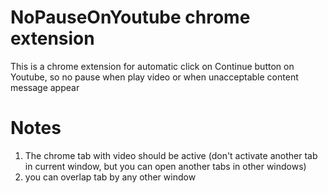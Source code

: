 # NoPauseOnYoutube chrome extension

This is a chrome extension for automatic click on Continue button on Youtube, so no pause when play video or when unacceptable content message appear

# Notes

1. The chrome tab with video should be active (don't activate another tab in current window, but you can open another tabs in other windows)
2. you can overlap tab by any other window
